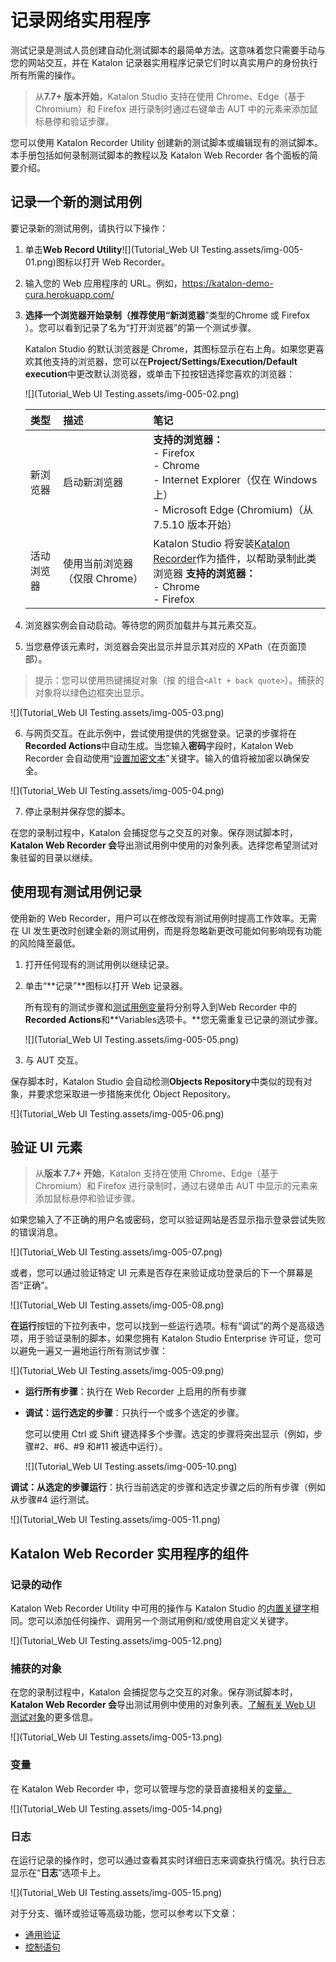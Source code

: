 # 记录网络实用程序

测试记录是测试人员创建自动化测试脚本的最简单方法。这意味着您只需要手动与您的网站交互，并在 Katalon 记录器实用程序记录它们时以真实用户的身份执行所有所需的操作。

> 从**7.7+ 版本开始**，Katalon Studio 支持在使用 Chrome、Edge（基于 Chromium）和 Firefox 进行录制时通过右键单击 AUT 中的元素来添加鼠标悬停和验证步骤。

您可以使用 Katalon Recorder Utility 创建新的测试脚本或编辑现有的测试脚本。本手册包括如何录制测试脚本的教程以及 Katalon Web Recorder 各个面板的简要介绍。

## 记录一个新的测试用例

要记录新的测试用例，请执行以下操作：

1. 单击**Web Record Utility**![](Tutorial_Web UI Testing.assets/img-005-01.png)图标以打开 Web Recorder。

2. 输入您的 Web 应用程序的 URL。例如，https://katalon-demo-cura.herokuapp.com/

3. **选择一个浏览器开始录制（推荐使用“新浏览器**”类型的Chrome 或 Firefox ）。您可以看到记录了名为“打开浏览器”的第一个测试步骤。

   Katalon Studio 的默认浏览器是 Chrome，其图标显示在右上角。如果您更喜欢其他支持的浏览器，您可以在**Project/Settings/Execution/Default execution**中更改默认浏览器，或单击下拉按钮选择您喜欢的浏览器：

   ![](Tutorial_Web UI Testing.assets/img-005-02.png)

   | 类型       | 描述                          | 笔记                                                         |
   | :--------- | :---------------------------- | :----------------------------------------------------------- |
   | 新浏览器   | 启动新浏览器                  | **支持的浏览器：**<br /> - Firefox <br />- Chrome <br />- Internet Explorer（仅在 Windows 上） <br />- Microsoft Edge (Chromium)（从 7.5.10 版本开始） |
   | 活动浏览器 | 使用当前浏览器（仅限 Chrome） | Katalon Studio 将安装[Katalon Recorder](https://chrome.google.com/webstore/detail/katalon-recorder-selenium/ljdobmomdgdljniojadhoplhkpialdid)作为插件，以帮助录制此类浏览器  **支持的浏览器：**<br /> - Chrome <br />- Firefox |

4. 浏览器实例会自动启动。等待您的网页加载并与其元素交互。

5. 当您悬停该元素时，浏览器会突出显示并显示其对应的 XPath（在页面顶部）。

> 提示：您可以使用热键捕捉对象（按 的组合`<Alt + back quote>`）。捕获的对象将以绿色边框突出显示。

![](Tutorial_Web UI Testing.assets/img-005-03.png)

6. 与网页交互。在此示例中，尝试使用提供的凭据登录。记录的步骤将在**Recorded Actions**中自动生成。当您输入**密码**字段时，Katalon Web Recorder 会自动使用“[设置加密文本](https://docs.katalon.com/display/KD/[WebUI]+Set+Encrypted+Text)”关键字。输入的值将被加密以确保安全。

![](Tutorial_Web UI Testing.assets/img-005-04.png)

7. 停止录制并保存您的脚本。

在您的录制过程中，Katalon 会捕捉您与之交互的对象。保存测试脚本时，**Katalon Web Recorder 会**导出测试用例中使用的对象列表。选择您希望测试对象驻留的目录以继续。

## 使用现有测试用例记录

使用新的 Web Recorder，用户可以在修改现有测试用例时提高工作效率。无需在 UI 发生更改时创建全新的测试用例，而是将忽略新更改可能如何影响现有功能的风险降至最低。

1. 打开任何现有的测试用例以继续记录。

2. 单击“**记录”**图标以打开 Web 记录器。

   所有现有的测试步骤和[测试用例变量](https://docs.katalon.com/display/KD/Variable+Types#VariableTypes-Localvariables)将分别导入到Web Recorder 中的**Recorded Actions**和**Variables选项卡。**您无需重复已记录的测试步骤。

   ![](Tutorial_Web UI Testing.assets/img-005-05.png)

3. 与 AUT 交互。

保存脚本时，Katalon Studio 会自动检测**Objects Repository**中类似的现有对象，并要求您采取进一步措施来优化 Object Repository。

![](Tutorial_Web UI Testing.assets/img-005-06.png)

## 验证 UI 元素

> 从**版本 7.7+ 开始**，Katalon 支持在使用 Chrome、Edge（基于 Chromium）和 Firefox 进行录制时，通过右键单击 AUT 中显示的元素来添加鼠标悬停和验证步骤。

如果您输入了不正确的用户名或密码，您可以验证网站是否显示指示登录尝试失败的错误消息。

![](Tutorial_Web UI Testing.assets/img-005-07.png)

或者，您可以通过验证特定 UI 元素是否存在来验证成功登录后的下一个屏幕是否“正确”。

![](Tutorial_Web UI Testing.assets/img-005-08.png)

**在运行**按钮的下拉列表中，您可以找到一些运行选项。标有“调试”的两个是高级选项，用于验证录制的脚本，如果您拥有 Katalon Studio Enterprise 许可证，您可以避免一遍又一遍地运行所有测试步骤：

![](Tutorial_Web UI Testing.assets/img-005-09.png)

- **运行所有步骤**：执行在 Web Recorder 上启用的所有步骤

- **调试：运行选定的步骤**：只执行一个或多个选定的步骤。

  您可以使用 Ctrl 或 Shift 键选择多个步骤。选定的步骤将突出显示（例如，步骤#2、#6、#9 和#11 被选中运行）。

  ![](Tutorial_Web UI Testing.assets/img-005-10.png)

**调试：从选定的步骤运行**：执行当前选定的步骤和选定步骤之后的所有步骤（例如从步骤#4 运行测试。

![](Tutorial_Web UI Testing.assets/img-005-11.png)

## Katalon Web Recorder 实用程序的组件

### 记录的动作

Katalon Web Recorder Utility 中可用的操作与 Katalon Studio 的[内置关键字](https://docs.katalon.com/display/KD/Built-in+Keywords)相同。您可以添加任何操作、调用另一个测试用例和/或使用自定义关键字。

![](Tutorial_Web UI Testing.assets/img-005-12.png)

### 捕获的对象

在您的录制过程中，Katalon 会捕捉您与之交互的对象。保存测试脚本时，**Katalon Web Recorder 会**导出测试用例中使用的对象列表。[了解有关 Web UI 测试对象](https://docs.katalon.com/x/tQTR)的更多信息。

![](Tutorial_Web UI Testing.assets/img-005-13.png)

### 变量

在 Katalon Web Recorder 中，您可以管理与您的录音直接相关的[变量。](https://docs.katalon.com/x/RoIw)

![](Tutorial_Web UI Testing.assets/img-005-14.png)

### 日志

在运行记录的操作时，您可以通过查看其实时详细日志来调查执行情况。执行日志显示在“**日志**”选项卡上。

![](Tutorial_Web UI Testing.assets/img-005-15.png)

对于分支、循环或验证等高级功能，您可以参考以下文章： 

- [通用验证](https://www.katalon.com/tutorials/common-validation/) 
- [控制语句](https://docs.katalon.com/display/KD/Control+Statements)

